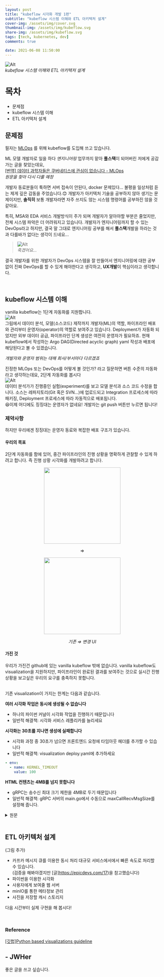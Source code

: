 ```yaml
---
layout: post
title: "kubeflow 시각화 개발 1편"
subtitle: "kubeflow 시스템 이해와 ETL 아키텍처 설계"
cover-img: /assets/img/cover.svg
thumbnail-img: /assets/img/kubeflow.svg
share-img: /assets/img/kubeflow.svg
tags: [tech, kubernetes, dev]
comments: true

date: 2021-06-08 11:50:00 
---
```


<!-- image repository: https://raw.githubusercontent.com/JWHer/jwher.github.io/master/_posts/images/ -->
![Alt](https://raw.githubusercontent.com/JWHer/jwher.github.io/master/_posts/images/engineering.jpg "engineering")  
*kubeflow 시스템 이해와 ETL 아키텍처 설계*  

# 목차
* 문제점
* kubeflow 시스템 이해
* ETL 아키텍처 설계

## 문제점   

필자는 [MLOps](https://en.wikipedia.org/wiki/MLOps) 를 위해 kubeflow를 도입해 쓰고 있습니다. 

ML 모델 개발자로 일을 하다 *엔지니어링* 업무까지 맡아 **풀스택**이 되어버린 저에게 공감가는 글을 찾았는데요,  
[[번역] 데이터 과학자들은 쿠버네티스에 관심이 없습니다 - MLOps](https://coffeewhale.com/kubernetes/mlops/2021/01/28/mlops-determinedai/)  
*원문을 찾아 다시 다룰 예정*  

개발자 동료분들이 툭하면 서버 접속이 안된다, docker 문제있다... 불평을 일상처럼 듣는 제게 깊은 감동을 주었습니다.:blush:
개발자가 아키텍처 기술을 공부하지 않아 생기는 문제이지만,
**솔직히** 보통 개발자라면 자주 쓰지도 않는 시스템 명령어를 공부하진 않을 것 같아요.  

특히, MSA와 EDA 서비스 개발방식이 주가 되며 개발자가 알아야할 부분은 줄었지만,
전체 시스템 파악은 더 어려워지고 있습니다.
개발자가 엔지니어링까지 할 수 있는 DevOps라고 하지만,
결국 말 그대로 엔지니어링 공부를 해서 **풀스택**개발을 하라는 것과 다를바가 없다는 생각이 드네요...

> ![Alt](https://raw.githubusercontent.com/JWHer/jwher.github.io/master/_posts/images/hard-to-die.png "hard to die")  
> *죽겠어요...*

결국 개발자를 위한 개발자가 DevOps 시스템을 잘 만들어서 엔지니어링에 대한
공부 없이 진짜 DevOps를 할 수 있게 해야한다고 생각하고, **UX개발**이 핵심이라고 생각합니다.
   
<br/>

## kubeflow 시스템 이해

vanilla kubeflow는 1단계 자동화를 지원합니다.  
![Alt](https://raw.githubusercontent.com/JWHer/jwher.github.io/master/_posts/images/mlops1.png "mlops1")  
그림에서 데이터 분석, 모델(소스코드) 제작까지 개발자(ML)의 역할,
파이프라인 배포와 관리부터 운영자(operator)의 역할로 보여주고 있습니다.
Deployment가 자동화 되었지만 외부 데이터 공급, 파이프라인 단계 생성은 여전히 운영자가 필요하죠.
현재 kubeflow에서 작성하는 Argo DAG(Directed acyclic graph) yaml 작성과 배포에 해당된다고 볼 수 있겠습니다.

*개발자와 운영자 범위는 대해 회사/부서마다 다르겠죠*  

진정한 MLOps 또는 DevOps를 어떻게 볼 것인가? 라고 질문하면 버튼 수준의 자동화라고 생각하는데요,
2단계 자동화를 봅시다  
![Alt](https://raw.githubusercontent.com/JWHer/jwher.github.io/master/_posts/images/mlops2.png "mlops2")  
데이터 분석가가 진행중인 실험(experiment)를 보고 모델 분석과 소스 코드 수정을 합니다.
소스는 레파지토리(Git 혹은 SVN...)에 업로드되고 Integration 프로세스에 따라 패키징,
Deployment 프로세스에 따라 자동적으로 배포됩니다.  
:satisfied:이제 어디에도 징징대는 운영자가 없네요! 개발자는 git push 버튼만 누르면 됩니다!


### 제약사항

하지만 우리에겐 징징대는 운영자 동료와 복잡한 배포 구조가 있습니다.  
#### 우리의 목표
2단계 자동화를 함에 있어, 중간 파이프라인의 진행 상황을 명확하게 관찰할 수 있게 하려고 합니다.
즉 진행 상황 시각화를 개발하려고 합니다.  

<div align="center" markdown=1>
<image src="https://raw.githubusercontent.com/JWHer/jwher.github.io/master/_posts/images/vis-pipeline.png" style="height: 26vmin;"/>
<p> &nbsp &nbsp ⇒ &nbsp &nbsp </p>
<image src="https://raw.githubusercontent.com/JWHer/jwher.github.io/master/_posts/images/vis-pipeline2.png" style="height: 26vmin;"/>
   
*기존 ⇒ 변경 UI*
</div>


#### 가진 것
우리가 가진건 github에 있는 vanilla kubeflow 밖에 없습니다.
vanilla kubeflow도 visualization을 지원하지만,
파이프라인이 완료된 결과를 보여주는 것으로 실시간 진행상황을 보고싶은 우리의 요구를 충족하지 못합니다.  
<br/>

기존 visualization이 가지는 한계는 다음과 같습니다.  

**여러 시각화 작업은 동시에 생성될 수 없습니다**  
* 하나의 파이썬 커널이 시각화 작업을 진행하기 때문입니다  
* 일반적 해결책: 시각화 서비스 레플리카를 늘리세요

**시각화는 30초를 지나면 생성에 실패합니다**  
* 시각화 과정 중 30초가 넘으면 프론트엔드 요청에 타임아웃 헤더를 추가할 수 있습니다  
* 일반적 해결책: visualization deploy.yaml에 추가하세요  
```yaml
- env:
  - name: KERNEL_TIMEOUT
    value: 100
```

**HTML 컨텐츠는 4MB를 넘지 못합니다**  
* gRPC는 송수신 최대 크기 제한을 4MB로 두기 때문입니다  
* 일반적 해결책: gRPC 서버의 main.go에서 수동으로 maxCallRecvMsgSize를 설정해 줍니다.  

<div markdown=1>
<details>
<summary>원문</summary>
   
**Multiple visualizations cannot be generated concurrently**
* This is because a single Python kernel is used to generate visualizations  
* General solution: increase the number of replicas  

**Visualizations that take longer than 30 seconds will fail to generate**
* For visualizations where the 30 second timeout is reached, you can add the TimeoutValue header to the request made by the frontend  
* General solution: set the KERNEL_TIMEOUT environment variable of the visualization service deployment  
```yaml
- env:
  - name: KERNEL_TIMEOUT
    value: 100
```

**The HTML content of the generated visualizations cannot be larger than 4MB**  
* gRPC by default imposes a limit of 4MB as the maximum size that can be sent and received by a server  
* Genearl solution: manually set MaxCallRecvMsgSize for gRPC
   
</details>   
</div>

<br/>

## ETL 아키텍처 설계

(그림 추가)

* 카프카 메시지 큐를 이용한 동시 처리
   대규모 서비스에서에서 빠른 속도로 처리할 수 있습니다.  
   (검증을 해봐야겠지만 [글]https://epicdevs.com/17)을 참고했습니다)
* 파이썬을 이용한 시각화
* 사용자에게 보여줄 웹 서버
* minIO를 통한 메타정보 관리
* 사진을 저장할 캐시 스토리지

다음 시간부터 실제 구현을 해 봅시다!

<br/>


### Reference  
[[깃헙]Python based visualizations guideline](https://github.com/kubeflow/pipelines/blob/master/backend/src/apiserver/visualization/README.md)

## - JWHer  
좋은 글을 쓰고 싶습니다.

<!-- update log -->
<!--
본문에 추가할 내용을 적는다.
-->
